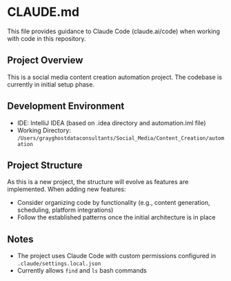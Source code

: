 # CLAUDE.md

This file provides guidance to Claude Code (claude.ai/code) when working with code in this repository.

## Project Overview

This is a social media content creation automation project. The codebase is currently in initial setup phase.

## Development Environment

- IDE: IntelliJ IDEA (based on .idea directory and automation.iml file)
- Working Directory: `/Users/grayghostdataconsultants/Social_Media/Content_Creation/automation`

## Project Structure

As this is a new project, the structure will evolve as features are implemented. When adding new features:
- Consider organizing code by functionality (e.g., content generation, scheduling, platform integrations)
- Follow the established patterns once the initial architecture is in place

## Notes

- The project uses Claude Code with custom permissions configured in `.claude/settings.local.json`
- Currently allows `find` and `ls` bash commands